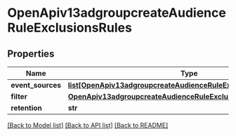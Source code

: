 # OpenApiv13adgroupcreateAudienceRuleExclusionsRules

## Properties
Name | Type | Description | Notes
------------ | ------------- | ------------- | -------------
**event_sources** | [**list[OpenApiv13adgroupcreateAudienceRuleExclusionsEventSources]**](OpenApiv13adgroupcreateAudienceRuleExclusionsEventSources.md) |  | [optional] 
**filter** | [**OpenApiv13adgroupcreateAudienceRuleExclusionsFilter**](OpenApiv13adgroupcreateAudienceRuleExclusionsFilter.md) |  | [optional] 
**retention** | **str** |  | [optional] 

[[Back to Model list]](../README.md#documentation-for-models) [[Back to API list]](../README.md#documentation-for-api-endpoints) [[Back to README]](../README.md)

